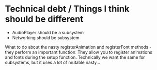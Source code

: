 # Technical debt / Things I think should be different

- AudioPlayer should be a subsystem
- Networking should be subsystem

What to do about the nasty registerAnimation and registerFont methods - they perform an important function:
They allow you to register animations and fonts during the setup function. Technically we want the same for subsystems, but it uses a lot of mutable nasty...